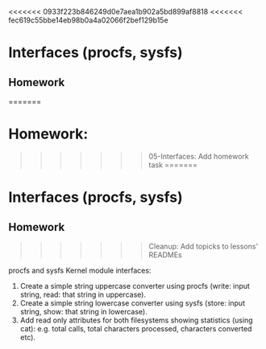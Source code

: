 <<<<<<< 0933f223b846249d0e7aea1b902a5bd899af8818
<<<<<<< fec619c55bbe14eb98b0a4a02066f2bef129b15e
# Interfaces (procfs, sysfs)

## Homework
=======
# Homework:
>>>>>>> 05-Interfaces: Add homework task
=======
# Interfaces (procfs, sysfs)

## Homework
>>>>>>> Cleanup: Add topicks to lessons' READMEs

procfs and sysfs Kernel module interfaces:

1. Create a simple string uppercase converter using procfs (write: input string, read: that string in uppercase).
2. Create a simple string lowercase converter using sysfs (store: input string, show: that string in lowercase).
3. Add read only attributes for both filesystems showing statistics (using cat): e.g. total calls, total characters processed, characters converted etc).
